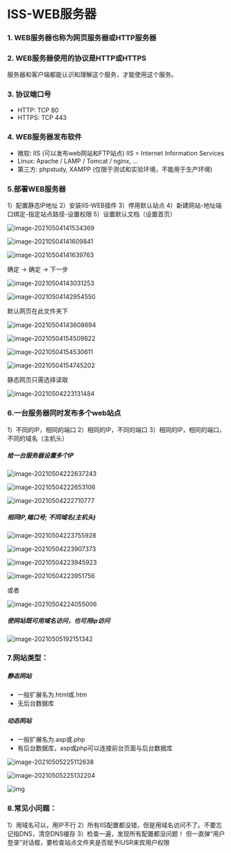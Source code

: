# ISS-WEB服务器

### 1. WEB服务器也称为网页服务器或HTTP服务器



### 2. WEB服务器使用的协议是HTTP或HTTPS

服务器和客户端都能认识和理解这个服务，才能使用这个服务。

### 3. 协议端口号

- HTTP: TCP 80
- HTTPS: TCP 443

### 4. WEB服务器发布软件

- 微软: IIS (可以发布web网站和FTP站点) IIS = Internet Information Services
- Linux: Apache / LAMP / Tomcat / nginx, …
- 第三方: phpstudy, XAMPP (仅限于测试和实验环境，不能用于生产环境)

### 5.部署WEB服务器

1）配置静态IP地址
2）安装IIS-WEB插件
3）停用默认站点
4）新建网站-地址端口绑定-指定站点路径-设置权限
5）设置默认文档（设置首页）

![image-20210504141534369](img/image-20210504141534369.png)

![image-20210504141609841](img/image-20210504141609841.png)

![image-20210504141639763](img/image-20210504141639763.png)

确定 -> 确定 -> 下一步

![image-20210504143031253](img/image-20210504143031253.png)

![image-20210504142954550](img/image-20210504142954550.png)

默认网页在此文件夹下

![image-20210504143608694](img/image-20210504143608694.png)

![image-20210504154509822](img/image-20210504154509822.png)

![image-20210504154530611](img/image-20210504154530611.png)

![image-20210504154745202](img/image-20210504154745202.png)

静态网页只需选择读取

![image-20210504223131484](img/image-20210504223131484.png)

### 6.一台服务器同时发布多个web站点

1）不同的IP，相同的端口
2）相同的IP，不同的端口
3）相同的IP，相同的端口，不同的域名（主机头）

##### 给一台服务器设置多个IP

![image-20210504222637243](img/image-20210504222637243.png)

![image-20210504222653106](img/image-20210504222653106.png)

![image-20210504222710777](img/image-20210504222710777.png)

##### 相同IP,端口号; 不同域名(主机头)

![image-20210504223755928](img/image-20210504223755928.png)

![image-20210504223907373](img/image-20210504223907373.png)

![image-20210504223945923](img/image-20210504223945923.png)

![image-20210504223951756](img/image-20210504223951756.png)

或者

![image-20210504224055006](img/image-20210504224055006.png)

##### 使网站既可用域名访问，也可用ip访问

![image-20210505192151342](img/image-20210505192151342.png)



### 7.网站类型：

##### 静态网站

- 一般扩展名为.html或.htm
- 无后台数据库

##### 动态网站

- 一般扩展名为.asp或.php
- 有后台数据库，asp或php可以连接前台页面与后台数据库

![image-20210505225112638](img/image-20210505225112638.png)

![image-20210505225132204](img/image-20210505225132204.png)

![img](img/%600%7BR8N%7DE%7D1FZY%5DZQG%25S0%60I.png)

### 8.常见小问题：

1）用域名可以，用IP不行
2）所有IIS配置都没错，但是用域名访问不了。不要忘记指DNS，清空DNS缓存
3）检查一遍，发现所有配置都没问题！
   但一直弹“用户登录”对话框，要检查站点文件夹是否赋予IUSR来宾用户权限



